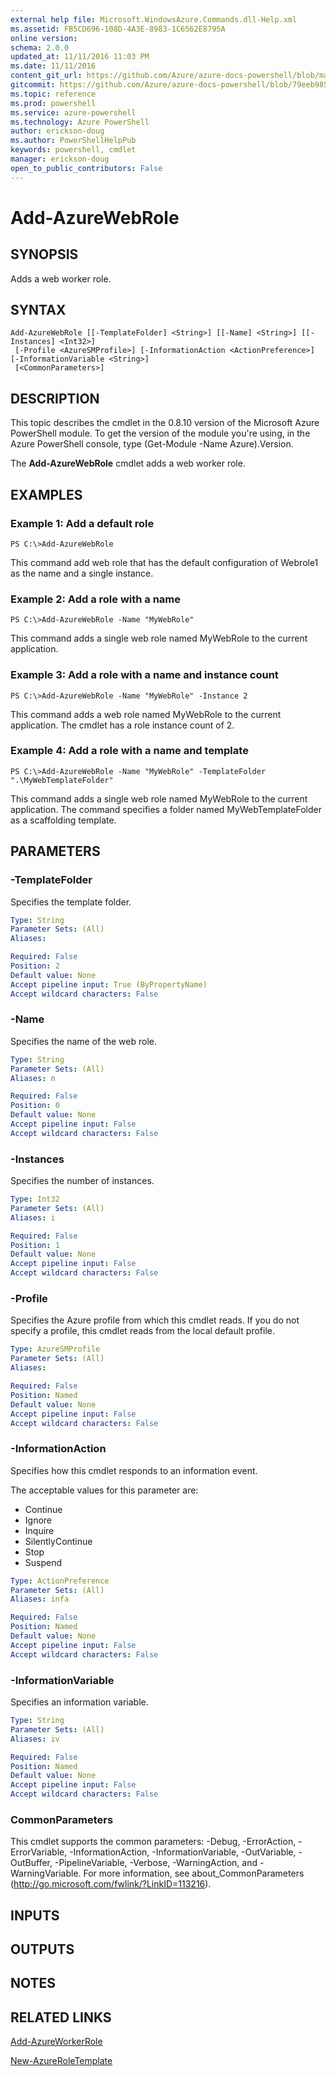 ```yaml
---
external help file: Microsoft.WindowsAzure.Commands.dll-Help.xml
ms.assetid: FB5CD696-108D-4A3E-8983-1C6562E8795A
online version: 
schema: 2.0.0
updated_at: 11/11/2016 11:03 PM
ms.date: 11/11/2016
content_git_url: https://github.com/Azure/azure-docs-powershell/blob/master/azureps-cmdlets-docs/ServiceManagement/Azure.Compute/v3.1.0/Add-AzureWebRole.md
gitcommit: https://github.com/Azure/azure-docs-powershell/blob/79eeb985ea480979357fb4695832a0c3d29a48bf/azureps-cmdlets-docs/ServiceManagement/Azure.Compute/v3.1.0/Add-AzureWebRole.md
ms.topic: reference
ms.prod: powershell
ms.service: azure-powershell
ms.technology: Azure PowerShell
author: erickson-doug
ms.author: PowerShellHelpPub
keywords: powershell, cmdlet
manager: erickson-doug
open_to_public_contributors: False
---
```


# Add-AzureWebRole

## SYNOPSIS
Adds a web worker role.

## SYNTAX

```
Add-AzureWebRole [[-TemplateFolder] <String>] [[-Name] <String>] [[-Instances] <Int32>]
 [-Profile <AzureSMProfile>] [-InformationAction <ActionPreference>] [-InformationVariable <String>]
 [<CommonParameters>]
```

## DESCRIPTION
This topic describes the cmdlet in the 0.8.10 version of the Microsoft Azure PowerShell module.
To get the version of the module you're using, in the Azure PowerShell console, type (Get-Module -Name Azure).Version.

The **Add-AzureWebRole** cmdlet adds a web worker role.

## EXAMPLES

### Example 1: Add a default role
```
PS C:\>Add-AzureWebRole
```

This command add web role that has the default configuration of Webrole1 as the name and a single instance.

### Example 2: Add a role with a name
```
PS C:\>Add-AzureWebRole -Name "MyWebRole"
```

This command adds a single web role named MyWebRole to the current application.

### Example 3: Add a role with a name and instance count
```
PS C:\>Add-AzureWebRole -Name "MyWebRole" -Instance 2
```

This command adds a web role named MyWebRole to the current application.
The cmdlet has a role instance count of 2.

### Example 4: Add a role with a name and template
```
PS C:\>Add-AzureWebRole -Name "MyWebRole" -TemplateFolder ".\MyWebTemplateFolder"
```

This command adds a single web role named MyWebRole to the current application.
The command specifies a folder named MyWebTemplateFolder as a scaffolding template.

## PARAMETERS

### -TemplateFolder
Specifies the template folder.

```yaml
Type: String
Parameter Sets: (All)
Aliases: 

Required: False
Position: 2
Default value: None
Accept pipeline input: True (ByPropertyName)
Accept wildcard characters: False
```

### -Name
Specifies the name of the web role.

```yaml
Type: String
Parameter Sets: (All)
Aliases: n

Required: False
Position: 0
Default value: None
Accept pipeline input: False
Accept wildcard characters: False
```

### -Instances
Specifies the number of instances.

```yaml
Type: Int32
Parameter Sets: (All)
Aliases: i

Required: False
Position: 1
Default value: None
Accept pipeline input: False
Accept wildcard characters: False
```

### -Profile
Specifies the Azure profile from which this cmdlet reads.
If you do not specify a profile, this cmdlet reads from the local default profile.

```yaml
Type: AzureSMProfile
Parameter Sets: (All)
Aliases: 

Required: False
Position: Named
Default value: None
Accept pipeline input: False
Accept wildcard characters: False
```

### -InformationAction
Specifies how this cmdlet responds to an information event.

The acceptable values for this parameter are:

- Continue
- Ignore
- Inquire
- SilentlyContinue
- Stop
- Suspend

```yaml
Type: ActionPreference
Parameter Sets: (All)
Aliases: infa

Required: False
Position: Named
Default value: None
Accept pipeline input: False
Accept wildcard characters: False
```

### -InformationVariable
Specifies an information variable.

```yaml
Type: String
Parameter Sets: (All)
Aliases: iv

Required: False
Position: Named
Default value: None
Accept pipeline input: False
Accept wildcard characters: False
```

### CommonParameters
This cmdlet supports the common parameters: -Debug, -ErrorAction, -ErrorVariable, -InformationAction, -InformationVariable, -OutVariable, -OutBuffer, -PipelineVariable, -Verbose, -WarningAction, and -WarningVariable. For more information, see about_CommonParameters (http://go.microsoft.com/fwlink/?LinkID=113216).

## INPUTS

## OUTPUTS

## NOTES

## RELATED LINKS

[Add-AzureWorkerRole](xref:ServiceManagement/Azure.Compute/v3.1.0/Add-AzureWorkerRole.md)

[New-AzureRoleTemplate](xref:ServiceManagement/Azure.Compute/v3.1.0/New-AzureRoleTemplate.md)


